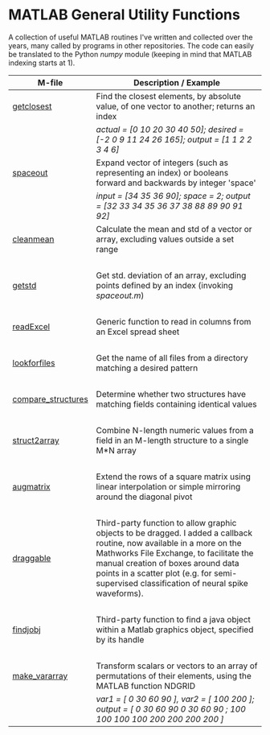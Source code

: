 # MATLAB General Utility Functions
A collection of useful MATLAB routines I've written and collected over the years, many called by programs in other repositories. The code can easily be translated to the Python _numpy_ module (keeping in mind that MATLAB indexing starts at 1).

M-file | Description / Example
------ | -----------
[getclosest](getclosest.m) | Find the closest elements, by absolute value, of one vector to another; returns an index
&nbsp; | _actual = [0 10 20 30 40 50]; desired = [-2 0 9 11 24 26 165]; output = [1 1 2 2 3 4 6]_
[spaceout](spaceout.m) | Expand vector of integers (such as representing an index) or booleans forward and backwards by integer 'space'
&nbsp; | _input = [34 35 36 90]; space = 2; output = [32 33 34 35 36 37 38 88 89 90 91 92]_
[cleanmean](cleanmean.m) | Calculate the mean and std of a vector or array, excluding values outside a set range
&nbsp; | 
[getstd](getstd.m) | Get std. deviation of an array, excluding points defined by an index (invoking _spaceout.m_)
&nbsp; | 
[readExcel](readExcel.m) | Generic function to read in columns from an Excel spread sheet
&nbsp; | 
[lookforfiles](lookforfiles.m) | Get the name of all files from a directory matching a desired pattern
&nbsp; | 
[compare_structures](compare_structures.m) | Determine whether two structures have matching fields containing identical values
&nbsp; | 
[struct2array](struct2array.m) | Combine N-length numeric values from a field in an M-length structure to a single M\*N array
&nbsp; | 
[augmatrix](struct2array.m) | Extend the rows of a square matrix using linear interpolation or simple mirroring around the diagonal pivot
&nbsp; | 
[draggable](draggable.m) | Third-party function to allow graphic objects to be dragged. I added a callback routine, now available in a more on the Mathworks File Exchange, to facilitate the manual creation of boxes around data points in a scatter plot (e.g. for semi-supervised classification of neural spike waveforms).
&nbsp; | 
[findjobj](findjobj.m) | Third-party function to find a java object within a Matlab graphics object, specified by its handle
&nbsp; | 
[make_vararray](make_vararray.m) | Transform scalars or vectors to an array of permutations of their elements, using the MATLAB function NDGRID
&nbsp; | _var1 = [ 0 30 60 90 ],  var2 = [ 100 200 ];  output = [ 0   30  60  90  0   30  60  90 ; 100 100 100 100 200 200 200 200 ]_
